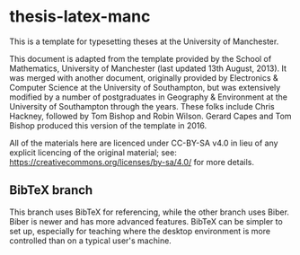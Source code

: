 # thesis-latex-manc
This is a template for typesetting theses at the University of Manchester.

This document is adapted from the template provided by the School of Mathematics, University of Manchester (last updated 13th August, 2013). It was merged with another document, originally provided by Electronics & Computer Science at the University of Southampton, but was extensively modified by a number of postgraduates in Geography & Environment at the University of Southampton through the years. These folks include Chris Hackney, followed by Tom Bishop and Robin Wilson. Gerard Capes and Tom Bishop produced this version of the template in 2016.

All of the materials here are licenced under CC-BY-SA v4.0 in lieu of any explicit licencing of the original material; see: https://creativecommons.org/licenses/by-sa/4.0/ for more details.

## BibTeX branch
This branch uses BibTeX for referencing, while the other branch uses Biber.
Biber is newer and has more advanced features.
BibTeX can be simpler to set up, especially for teaching where the desktop environment is more controlled than on a typical user's machine.
